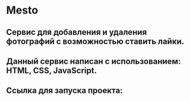# Mesto
## Сервис для добавления и удаления фотографий с возможностью ставить лайки.
## Данный сервис написан с использованием: HTML, CSS, JavaScript.
## Ссылка для запуска проекта: 
